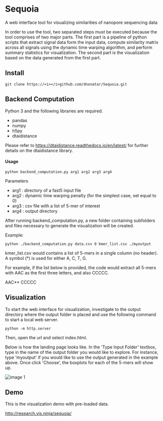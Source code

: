 # Sequoia

A web interface tool for visualizing similarities of nanopore sequencing data

In order to use the tool, two separated steps must be executed because the tool comprises of two major parts. The first part is a pipeline of python scripts that extract signal data form the input data, compute similarity matrix across all signals using the dynamic time warping algorithm, and perform summary statistics for visualization. The second part is the visualization based on the data generated from the first part.	

## Install

``` git clone https://<i></i>github.com/dnonatar/Sequoia.git ```

## Backend Computation 

Python 3 and the following libraries are required.
* pandas
* numpy
* h5py
* dtaidistance 

Please refer to https://dtaidistance.readthedocs.io/en/latest/ for further details on the dtaidistance library.

#### Usage

``` python backend_computation.py arg1 arg2 arg3 arg4 ```

Parameters 
* arg1 : directory of a fast5 input file 
* arg2 : dynamic time warping penalty (for the simplest case, set equal to 0)
* arg3 : csv file with a list of 5-mer of interest
* arg4 : output directory

After running backend_computation.py, a new folder containing subfolders and files necessary to generate the visualization will be created.

Example:

``` python ./backend_computation.py data.csv 0 kmer_list.csv ./myoutput ```

kmer_list.csv would contains a list of 5-mers in a single column (no header). A symbol (*) is used for either A, C, T, G.

For example, if the list below is provided, the code would  extract all 5-mers with AAC as the first three letters, and also CCCCC. 


AAC** 
CCCCC 
  

## Visualization 

To start the web interface for visualization, investigate to the output directory where the output folder is placed and use the following command to start a local web server.

``` python -m http.server ```

Then, open the url and select index.html.

Below is how the landing page looks like. In the 'Type Input Folder' textbox, type in the name of the output folder you would like to explore. For instance, type 'myoutput' if you would like to use the output generated in the example above. Once click 'Choose', the boxplots for each of the 5-mers will show up. 

![image 1](/images/landing_page.png)

## Demo
This is the visualization demo with pre-loaded data.

http://research.vis.ninja/sequoia/

